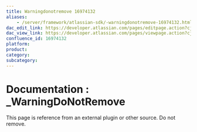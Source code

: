```yaml
---
title: Warningdonotremove 16974132
aliases:
    - /server/framework/atlassian-sdk/-warningdonotremove-16974132.html
dac_edit_link: https://developer.atlassian.com/pages/editpage.action?cjm=wozere&pageId=16974132
dac_view_link: https://developer.atlassian.com/pages/viewpage.action?cjm=wozere&pageId=16974132
confluence_id: 16974132
platform:
product:
category:
subcategory:
---
```

# Documentation : \_WarningDoNotRemove

This page is reference from an external plugin or other source. Do not remove.

















































































































































































































































































































